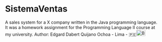 # SistemaVentas
A sales system for a X company written in the Java programming language. It was a homework assignment for the Programming Language II course at my university.
Author:
Edgard Dabert Quijano Ochoa - Lima - 🇵🇪<img src="https://upload.wikimedia.org/wikipedia/commons/d/df/Flag_of_Peru_%28state%29.svg" alt="Bandera de México" width="30" height="20">
